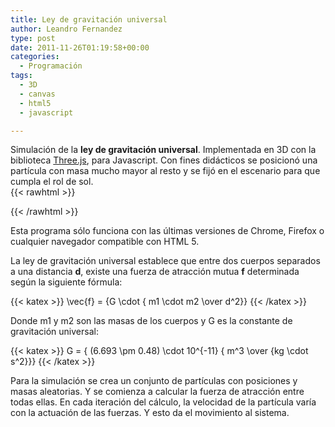 ```yaml
---
title: Ley de gravitación universal
author: Leandro Fernandez
type: post
date: 2011-11-26T01:19:58+00:00
categories:
  - Programación
tags:
  - 3D
  - canvas
  - html5
  - javascript

---
```

Simulación de la **ley de gravitación universal**. Implementada en 3D con la biblioteca [Three.js][1], para Javascript. Con fines didácticos se posicionó una partícula con masa mucho mayor al resto y se fijó en el escenario para que cumpla el rol de sol.  
{{< rawhtml >}}
<script type="text/javascript" src="/js/jquery.min.js"></script>
<script type="text/javascript" src="/2011/11/Three.js"></script>
<script type="text/javascript" src="/2011/11/gravitacion.js"></script>
<div id="container">
</div>
{{< /rawhtml >}}

Esta programa sólo funciona con las últimas versiones de Chrome, Firefox o cualquier navegador compatible con HTML 5.

La ley de gravitación universal establece que entre dos cuerpos separados a una distancia **d**, existe una fuerza de atracción mutua **f** determinada según la siguiente fórmula:

{{< katex >}} \vec{f} = {G \cdot { m1 \cdot m2 \over d^2}} {{< /katex >}} 

Donde m1 y m2 son las masas de los cuerpos y G es la constante de gravitación universal:

{{< katex >}} G = { (6.693 \pm 0.48) \cdot 10^{-11} { m^3 \over {kg \cdot s^2}}} {{< /katex >}}

Para la simulación se crea un conjunto de partículas con posiciones y masas aleatorias. Y se comienza a calcular la fuerza de atracción entre todas ellas. En cada iteración del cálculo, la velocidad de la partícula varía con la actuación de las fuerzas. Y esto da el movimiento al sistema.

 [1]: https://github.com/mrdoob/three.js/